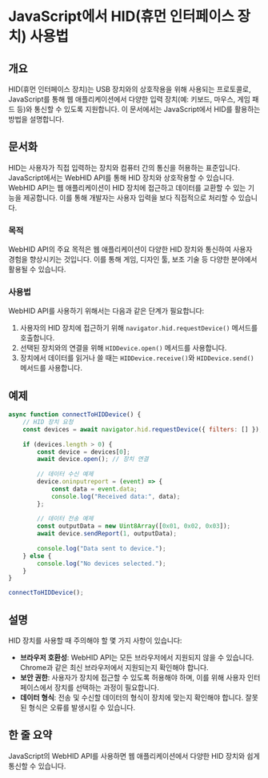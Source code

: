 <!--
Meta Description: # JavaScript에서 HID(휴먼 인터페이스 장치) 사용법 ## 개요 HID(휴먼 인터페이스 장치)는 USB 장치와의 상호작용을 위해 사용되는 프로토콜로, JavaScript를 통해 웹 애플리케이션에서 다양한 입력 장치(예: 키보드, 마우스, 게임 패드 등)와 통...
Meta Keywords: hid, 있습니다, webhid, device, data
-->

# JavaScript에서 HID(휴먼 인터페이스 장치) 사용법

## 개요
HID(휴먼 인터페이스 장치)는 USB 장치와의 상호작용을 위해 사용되는 프로토콜로, JavaScript를 통해 웹 애플리케이션에서 다양한 입력 장치(예: 키보드, 마우스, 게임 패드 등)와 통신할 수 있도록 지원합니다. 이 문서에서는 JavaScript에서 HID를 활용하는 방법을 설명합니다.

## 문서화
HID는 사용자가 직접 입력하는 장치와 컴퓨터 간의 통신을 허용하는 표준입니다. JavaScript에서는 WebHID API를 통해 HID 장치와 상호작용할 수 있습니다. WebHID API는 웹 애플리케이션이 HID 장치에 접근하고 데이터를 교환할 수 있는 기능을 제공합니다. 이를 통해 개발자는 사용자 입력을 보다 직접적으로 처리할 수 있습니다.

### 목적
WebHID API의 주요 목적은 웹 애플리케이션이 다양한 HID 장치와 통신하여 사용자 경험을 향상시키는 것입니다. 이를 통해 게임, 디자인 툴, 보조 기술 등 다양한 분야에서 활용될 수 있습니다.

### 사용법
WebHID API를 사용하기 위해서는 다음과 같은 단계가 필요합니다:

1. 사용자의 HID 장치에 접근하기 위해 `navigator.hid.requestDevice()` 메서드를 호출합니다.
2. 선택된 장치와의 연결을 위해 `HIDDevice.open()` 메서드를 사용합니다.
3. 장치에서 데이터를 읽거나 쓸 때는 `HIDDevice.receive()`와 `HIDDevice.send()` 메서드를 사용합니다.

## 예제
```javascript
async function connectToHIDDevice() {
    // HID 장치 요청
    const devices = await navigator.hid.requestDevice({ filters: [] });
    
    if (devices.length > 0) {
        const device = devices[0];
        await device.open(); // 장치 연결
        
        // 데이터 수신 예제
        device.oninputreport = (event) => {
            const data = event.data;
            console.log("Received data:", data);
        };
        
        // 데이터 전송 예제
        const outputData = new Uint8Array([0x01, 0x02, 0x03]);
        await device.sendReport(1, outputData);
        
        console.log("Data sent to device.");
    } else {
        console.log("No devices selected.");
    }
}

connectToHIDDevice();
```

## 설명
HID 장치를 사용할 때 주의해야 할 몇 가지 사항이 있습니다:

- **브라우저 호환성**: WebHID API는 모든 브라우저에서 지원되지 않을 수 있습니다. Chrome과 같은 최신 브라우저에서 지원되는지 확인해야 합니다.
- **보안 권한**: 사용자가 장치에 접근할 수 있도록 허용해야 하며, 이를 위해 사용자 인터페이스에서 장치를 선택하는 과정이 필요합니다.
- **데이터 형식**: 전송 및 수신할 데이터의 형식이 장치에 맞는지 확인해야 합니다. 잘못된 형식은 오류를 발생시킬 수 있습니다.

## 한 줄 요약
JavaScript의 WebHID API를 사용하면 웹 애플리케이션에서 다양한 HID 장치와 쉽게 통신할 수 있습니다.